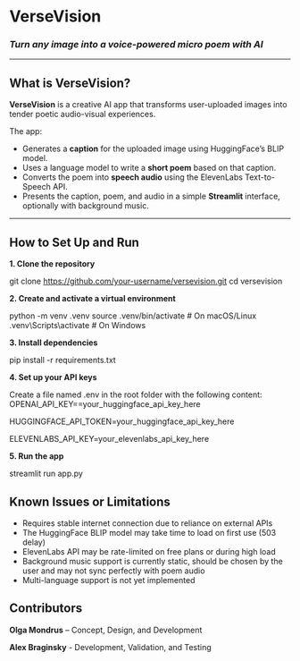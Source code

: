 # VerseVision

### *Turn any image into a voice-powered micro poem with AI*

---

## What is VerseVision?

**VerseVision** is a creative AI app that transforms user-uploaded images into tender poetic audio-visual experiences. 

The app:

- Generates a **caption** for the uploaded image using HuggingFace’s BLIP model.
- Uses a language model to write a **short poem** based on that caption.
- Converts the poem into **speech audio** using the ElevenLabs Text-to-Speech API.
- Presents the caption, poem, and audio in a simple **Streamlit** interface, optionally with background music.

---

## How to Set Up and Run

**1. Clone the repository**

git clone https://github.com/your-username/versevision.git
cd versevision

**2. Create and activate a virtual environment**

python -m venv .venv
source .venv/bin/activate        # On macOS/Linux
.venv\Scripts\activate           # On Windows

**3. Install dependencies**

pip install -r requirements.txt

**4. Set up your API keys**

Create a file named .env in the root folder with the following content:
OPENAI_API_KEY==your_huggingface_api_key_here

HUGGINGFACE_API_TOKEN=your_huggingface_api_key_here

ELEVENLABS_API_KEY=your_elevenlabs_api_key_here

**5. Run the app**

streamlit run app.py


## Known Issues or Limitations

 - Requires stable internet connection due to reliance on external APIs
 - The HuggingFace BLIP model may take time to load on first use (503 delay)
 - ElevenLabs API may be rate-limited on free plans or during high load
 - Background music support is currently static, should be chosen by the user and may not sync perfectly with poem audio
 - Multi-language support is not yet implemented

## Contributors

**Olga Mondrus** – Concept, Design, and Development

**Alex Braginsky** - Development, Validation, and Testing
